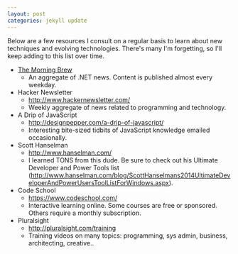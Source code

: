 ```yaml
---
layout: post
categories: jekyll update
---
```


Below are a few resources I consult on a regular basis to learn about new techniques and evolving technologies.  There's many I'm forgetting, so I'll keep adding to this list over time.

* [The Morning Brew](http://blog.cwa.me.uk/)
	* An aggregate of .NET news. Content is published almost every weekday.	
* Hacker Newsletter
	* http://www.hackernewsletter.com/
    * Weekly aggregate of news related to programming and technology.
* A Drip of JavaScript
	* http://designpepper.com/a-drip-of-javascript/
	* Interesting bite-sized tidbits of JavaScript knowledge emailed occasionally.
* Scott Hanselman
	* http://www.hanselman.com/
    * I learned TONS from this dude.  Be sure to check out his Ultimate Developer and Power Tools list (http://www.hanselman.com/blog/ScottHanselmans2014UltimateDeveloperAndPowerUsersToolListForWindows.aspx).
* Code School
	* https://www.codeschool.com/
    * Interactive learning online.  Some courses are free or sponsored.  Others require a monthly subscription.
* Pluralsight
	* http://pluralsight.com/training
    * Training videos on many topics: programming, sys admin, business, architecting, creative..
    
    
